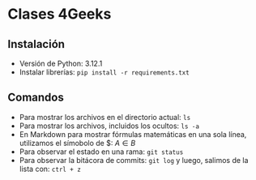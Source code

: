 # Clases 4Geeks
## Instalación
- Versión de Python: 3.12.1
- Instalar librerías: `pip install -r requirements.txt`
## Comandos 
- Para mostrar los archivos en el directorio actual: `ls`
- Para mostrar los archivos, incluidos los ocultos: `ls -a`
- En Markdown para mostrar fórmulas matemáticas en una sola línea, utilizamos el símobolo de $: $A \in B$
- Para observar el estado en una rama: `git status`
- Para observar la bitácora de commits: `git log` y luego, salimos de la lista con: `ctrl + z`
